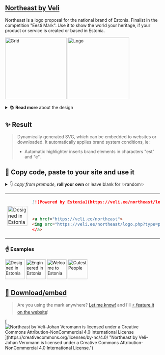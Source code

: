 ## [Northeast by Veli](http://veli.ee/northeast/)
Northeast is a logo proposal for the national brand of Estonia. Finalist in the competition "Eesti Märk". Use it to show the world your heritage, if your product or service is created or based in Estonia. 


<a href="https://veli.ee/northeast"><img src="https://veli.ee/northeast/img/grid.svg?2" height="200" alt="Grid"></a>
<a href="https://veli.ee/northeast"><img src="https://veli.ee/northeast/logo.php?type=git.veli.ee&c1=808080&t2" height="200" alt="Logo"></a>


<details>
  <summary> 📚 <strong>Read more</strong> about the design </summary>

*** 

## 📐 Brandmark construction
### ↗️ Symbol
The shape's main idea is to convey the geological and political location of Estonia - Northeast Europe.
The brand is designed with flexibility to express the strength of Estonian creation in any area possible. 

<details>
  <summary>🇪🇪 Symbol essence</summary>

* ↗️ Northeast location
* 🧭 Cardinal points
* 🏵️ Cornflower
* 🛞 Sun wheel
* 🏵 National motif
* 🏵 Snowflake
* 🕂 Nordic Cross
* 🌀 Movement / Engergy
* 🧿 Centered
* 🎯 Focus
* ▪ IT / click
* ▪ Pixel / digital
* 👆 Cursor
* 👾 Etno / seto
* 𓏢 Jews' harp
* 🌸 Brooch
* #️⃣ #hashtag
* 🌱 Modern / Startup
* 🪡 Cross-stich
* 🌾 Grain
  
</details>

### ⌨️ Typography
The wordmark is set in "[Adam](https://www.fatype.com/typefaces/adam)", created by Estonian typographer [Anton Koovit](http://www.korkork.com). 

</details>

## ✨ Result

> Dynamically generated SVG, which can be embedded to websites or downloaded. It automatically applies brand system conditions, ie:
> - Automatic highlighter inserts brand elements in characters "est" and "e".


## 🤝 Copy code, paste to your site and use it



<details>
  <summary> 👇 <em>copy from premade</em>, <strong>roll your own</strong> or leave blank for ✨random✨ </summary>

*** 
  
You can use your own `type=""` value, using `%20` or `+` for space. Leave it out for random nice texts 😊

### HTML

```html
<a href="https://veli.ee/northeast"><img src="https://veli.ee/northeast/logo.php?type=designed+in" alt="Designed in Estonia"></a>  
```
```html
<a href="https://veli.ee/northeast"><img src="https://veli.ee/northeast/logo.php?type=engineered+in" alt="Engineered in Estonia"></a>  
```
```html
<a href="https://veli.ee/northeast"><img src="https://veli.ee/northeast/logo.php?type=welcome+to" alt="Welcome to Estonia"></a>  
```
```html
<a href="https://veli.ee/northeast"><img src="https://veli.ee/northeast/logo.php?type=cutest+people" alt="Cutest People"></a>  
```  

### markdown
  
```markdown
[![Northeast](http://veli.ee/northeast/logo.php?type=cutest+people)](https://github.com/velijv/northeast)
```
  
</details>

<table>
  <tr>
<td rowspan="2">
<a href="http://veli.ee/northeast"><img src="http://veli.ee/northeast/logo.php?type=powered+by&c1=808080" alt="Designed in Estonia" height="64"></a>
</td>
    <td>

```markdown
[![Powered by Estonia](https://veli.ee/northeast/logo.php?type=powered+by)](https://github.com/velijv/northeast)
```  

  </td>
  </tr>
  <tr>
    <td>

```html
<a href="https://veli.ee/northeast">
<img src="https://veli.ee/northeast/logo.php?type=powered+by" alt="Powered by Estonia"
</a>  
```

  </td>
  </tr>
</table>

### ☝️ Examples

<a href="https://veli.ee/northeast"><img src="https://veli.ee/northeast/logo.php?type=designed+in&c1=808080&t2" alt="Designed in Estonia" height="64"></a>
<a href="https://veli.ee/northeast"><img src="https://veli.ee/northeast/logo.php?type=engineered+in&c1=808080&t2" alt="Engineered in Estonia" height="64"></a>
<a href="https://veli.ee/northeast"><img src="https://veli.ee/northeast/logo.php?&c1=808080&t2" alt="Welcome to Estonia" height="64"></a>
<a href="https://veli.ee/northeast"><img src="https://veli.ee/northeast/logo.php?type=bestest+coders&c1=808080&t2&1" alt="Cutest People" height="64"></a>


## [💾 Download/embed](https://veli.ee/northeast) 
> Are you using the mark anywhere? [Let me know!](mailto:northeast@veli.ee) and I'll [⭐ feature it on the website](https://veli.ee/northeast#featured)!

[![Northeast by Veli-Johan Veromann is licensed under a Creative Commons Attribution-NonCommercial 4.0 International License](https://img.shields.io/badge/Licence-Creative%20Commons%20Attribution--NonCommercial-rgba%280%2C0%2C0%2C0%29?logo=CreativeCommons&logoColor=fff&labelColor=00f&style=flat-square&color=rgba(0,0,0,0.3))](https://creativecommons.org/licenses/by-nc/4.0/ "Northeast by Veli-Johan Veromann is licensed under a Creative Commons Attribution-NonCommercial 4.0 International License.")

